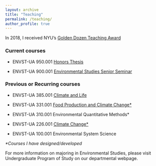 ```yaml
---
layout: archive
title: "Teaching"
permalink: /teaching/
author_profile: true
---
```


In 2018, I received NYU’s [Golden Dozen Teaching Award](https://cas.nyu.edu/teaching-awards.html#golden-dozen)

### Current courses

* ENVST-UA 950.001 [Honors Thesis](chrome-extension://efaidnbmnnnibpcajpcglclefindmkaj/https://as.nyu.edu/content/dam/nyu-as/environment/documents/Syllabi/spring-2024/ENVST-UA_950_%20Honors_Seminar_McDermid_S24.pdf)

* ENVST-UA 900.001 [Environmental Studies Senior Seminar](chrome-extension://efaidnbmnnnibpcajpcglclefindmkaj/https://as.nyu.edu/content/dam/nyu-as/environment/documents/Syllabi/fall-2023/ENVST-UA%20900%20Syllabus%20Fall%202023.pdf)
  
### Previous or Recurring courses

* ENVST-UA 385.001 [Climate and Life](chrome-extension://efaidnbmnnnibpcajpcglclefindmkaj/https://as.nyu.edu/content/dam/nyu-as/environment/documents/Syllabi/for-the-website/ENVST-UA_300.001_%20Climate_and_Life_McDermid_S22.pdf)
  
* ENVST-UA 331.001 [Food Production and Climate Change*](chrome-extension://efaidnbmnnnibpcajpcglclefindmkaj/https://as.nyu.edu/content/dam/nyu-as/environment/documents/Syllabi/course-archive-%E2%80%94-syllabi/ENVST-UA_331_Food_Production_Climate_Change_McDermid_S20.pdf)

* ENVST-UA 310.001 Environmental Quantitative Methods*
  
* ENVST-UA 226.001 [Climate Change*](chrome-extension://efaidnbmnnnibpcajpcglclefindmkaj/https://as.nyu.edu/content/dam/nyu-as/environment/documents/Syllabi/course-archive-%E2%80%94-syllabi/ENVST-UA_226_Climate_Change_McDermid_S20.pdf)

* ENVST-UA 100.001 Environmental System Science

_*Courses I have designed/developed_

For more information on majoring in Environmental Studies, please visit Undergraduate Program of Study on our departmental webpage.


